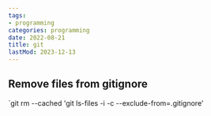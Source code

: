 ```yaml
---
tags:
- programming
categories: programming
date: 2022-08-21
title: git
lastMod: 2023-12-13
---
```

## Remove files from gitignore


`git rm --cached 'git ls-files -i -c --exclude-from=.gitignore'
